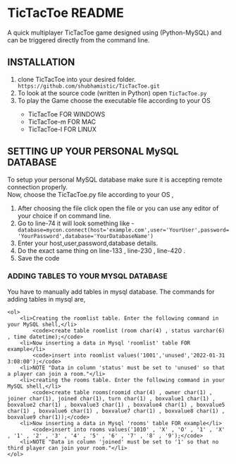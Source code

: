 <h1>TicTacToe README</h1>

<p>A quick multiplayer TicTacToe game designed using (Python-MySQL) and can be triggered directly from the command line.</p>

<h2>INSTALLATION</h2>

<ol>
    <li>clone TicTacToe into your desired folder.</li>
    <code>https://github.com/shubhamistic/TicTacToe.git</code>
    <li>To look at the source code (written in Python) open <code>TicTacToe.py</code></li>
    <li>To play the Game choose the executable file according to your OS</li>
    <ul> 
        <li>TicTacToe FOR WINDOWS</li>
        <li>TicTacToe-m FOR MAC</li>
        <li>TicTacToe-l FOR LINUX</li>
    </ul>      
</ol>

<h2>SETTING UP YOUR PERSONAL MySQL DATABASE</h2>

<p>To setup your personal MySQL database make sure it is accepting remote connection properly.
    <br>
    Now, choose the TicTacToe.py file according to your OS ,
</p>
    <ol>
        <li>After choosing the file click open the file or you can use any editor of your choice if on command line.</li>
        <li>Go to line-74 it will look something like - </li>
        <code>database=mycon.connect(host='example.com',user='YourUser',password='YourPassword',database='YourDatabaseName')</code>
        <li>Enter your host,user,password,database details.</li>
        <li>Do the exact same thing on line-133 , line-230 , line-420 .</li>
        <li>Save the code</li>
    </ol>
    
<h3>ADDING TABLES TO YOUR MYSQL DATABASE</h3>

<p>You have to manually add tables in mysql database. The commands for adding tables in mysql are,</p>

    <ol>
        <li>Creating the roomlist table. Enter the following command in your MySQL shell,</li>
            <code>create table roomlist (room char(4) , status varchar(6) , time datetime);</code>
        <li>Now inserting a data in Mysql 'roomlist' table FOR example</li>
            <code>insert into roomlist values('1001','unused','2022-01-31 3:08:00');</code>
        <li>NOTE "Data in column 'status' must be set to 'unused' so that a player can join a room."</li>
        <li>creating the rooms table. Enter the following command in your MySQL shell,</li>
            <code>create table rooms(roomid char(4) , owner char(1) , joiner char(1), joined char(1), turn char(1) , boxvalue1 char(1) , boxvalue2 char(1) , boxvalue3 char(1) , boxvalue4 char(1) , boxvalue5 char(1) , boxvalue6 char(1) , boxvalue7 char(1) , boxvalue8 char(1) , boxvalue9 char(1));</code>
        <li>Now inserting a data in Mysql 'rooms' table FOR example</li>
            <code>insert into rooms values('1010' , 'X' , 'O' , '1' , 'X' , '1' , '2' , '3' , '4' , '5' , '6' , '7' , '8' , '9');</code>
        <li>NOTE "Data in column 'joined' must be set to '1' so that no third player can join your room."</li>
    </ol>



